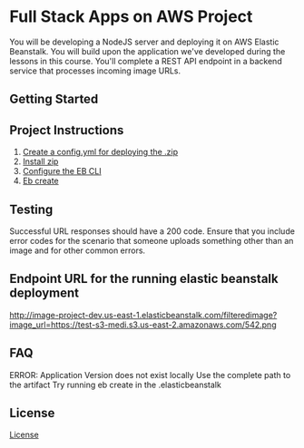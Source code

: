 # Full Stack Apps on AWS Project

You will be developing a NodeJS server and deploying it on AWS Elastic Beanstalk. 
You will build upon the application we've developed during the lessons in this course. You'll complete a REST API endpoint in a backend service that processes incoming image URLs.

## Getting Started

## Project Instructions

1. [Create a config.yml for deploying the .zip](https://docs.aws.amazon.com/elasticbeanstalk/latest/dg/eb-cli3-configuration.html#eb-cli3-artifact)
2. [Install zip](https://www.thegeekdiary.com/zip-command-not-found/)
3. [Configure the EB CLI](https://docs.aws.amazon.com/elasticbeanstalk/latest/dg/eb-cli3-configuration.html)
4. [Eb create](https://docs.aws.amazon.com/elasticbeanstalk/latest/dg/eb-cli3-getting-started.html#ebcli3-basics-create)

## Testing

Successful URL responses should have a 200 code. Ensure that you include error codes for the scenario that someone uploads something other than an image and for other common errors.

## Endpoint URL for the running elastic beanstalk deployment
http://image-project-dev.us-east-1.elasticbeanstalk.com/filteredimage?image_url=https://test-s3-medi.s3.us-east-2.amazonaws.com/542.png

## FAQ
ERROR: Application Version does not exist locally
Use the complete path to the artifact
Try running eb create in the .elasticbeanstalk

## License

[License](LICENSE.txt)
